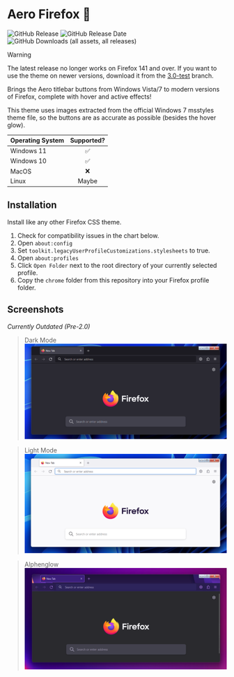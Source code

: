 # Aero Firefox 🦊

![GitHub Release](https://img.shields.io/github/v/release/SandTechStuff/AeroFirefox)
![GitHub Release Date](https://img.shields.io/github/release-date/SandTechStuff/AeroFirefox)
![GitHub Downloads (all assets, all releases)](https://img.shields.io/github/downloads/SandTechStuff/AeroFirefox/total)

> [!WARNING]
> The latest release no longer works on Firefox 141 and over.
> If you want to use the theme on newer versions, download it from the [3.0-test](https://github.com/SandTechStuff/AeroFirefox/tree/3.0-test) branch.

Brings the Aero titlebar buttons from Windows Vista/7 to modern versions of Firefox, complete with hover and active effects!

This theme uses images extracted from the official Windows 7 msstyles theme file, so the buttons are as accurate as possible (besides the hover glow).

|Operating System|Supported?  |
|:---------------|:----------:|
|Windows 11      |✅          |
|Windows 10      |✅          |
|MacOS           |❌          |
|Linux           |Maybe       |

## Installation

Install like any other Firefox CSS theme.
1. Check for compatibility issues in the chart below.
2. Open `about:config`
3. Set `toolkit.legacyUserProfileCustomizations.stylesheets` to true.
4. Open `about:profiles`
5. Click `Open Folder` next to the root directory of your currently selected profile.
6. Copy the `chrome` folder from this repository into your Firefox profile folder.

## Screenshots

_Currently Outdated (Pre-2.0)_

> Dark Mode
![image](/screenshots/screen1.png)

>Light Mode
![image](/screenshots/screen2.png)

>Alphenglow
![image](/screenshots/screen3.png)
